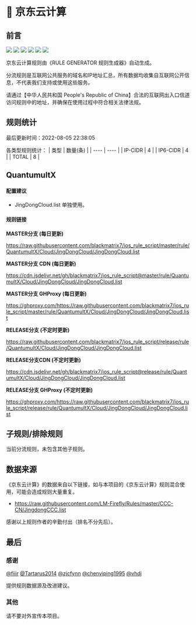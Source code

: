# 🧸 京东云计算

## 前言

![](https://shields.io/badge/-移除重复规则-ff69b4) ![](https://shields.io/badge/-DOMAIN与DOMAIN--SUFFIX合并-green) ![](https://shields.io/badge/-DOMAIN--SUFFIX间合并-critical) ![](https://shields.io/badge/-DOMAIN与DOMAIN--KEYWORD合并-9cf) ![](https://shields.io/badge/-DOMAIN--SUFFIX与DOMAIN--KEYWORD合并-blue) ![](https://shields.io/badge/-IP--CIDR(6)合并-blueviolet) 

京东云计算规则由《RULE GENERATOR 规则生成器》自动生成。

分流规则是互联网公共服务的域名和IP地址汇总，所有数据均收集自互联网公开信息，不代表我们支持或使用这些服务。

请通过【中华人民共和国 People's Republic of China】合法的互联网出入口信道访问规则中的地址，并确保在使用过程中符合相关法律法规。

## 规则统计

最后更新时间：2022-08-05 22:38:05

各类型规则统计：
| 类型 | 数量(条)  | 
| ---- | ----  |
| IP-CIDR | 4  | 
| IP6-CIDR | 4  | 
| TOTAL | 8  | 


## QuantumultX 

#### 配置建议
- JingDongCloud.list 单独使用。

#### 规则链接
**MASTER分支 (每日更新)**

https://raw.githubusercontent.com/blackmatrix7/ios_rule_script/master/rule/QuantumultX/Cloud/JingDongCloud/JingDongCloud.list

**MASTER分支 CDN (每日更新)**

https://cdn.jsdelivr.net/gh/blackmatrix7/ios_rule_script@master/rule/QuantumultX/Cloud/JingDongCloud/JingDongCloud.list

**MASTER分支 GHProxy (每日更新)**

https://ghproxy.com/https://raw.githubusercontent.com/blackmatrix7/ios_rule_script/master/rule/QuantumultX/Cloud/JingDongCloud/JingDongCloud.list

**RELEASE分支 (不定时更新)**

https://raw.githubusercontent.com/blackmatrix7/ios_rule_script/release/rule/QuantumultX/Cloud/JingDongCloud/JingDongCloud.list

**RELEASE分支CDN (不定时更新)**

https://cdn.jsdelivr.net/gh/blackmatrix7/ios_rule_script@release/rule/QuantumultX/Cloud/JingDongCloud/JingDongCloud.list

**RELEASE分支 GHProxy (不定时更新)**

https://ghproxy.com/https://raw.githubusercontent.com/blackmatrix7/ios_rule_script/release/rule/QuantumultX/Cloud/JingDongCloud/JingDongCloud.list

## 子规则/排除规则


当前分流规则，未包含其他子规则。

## 数据来源

《京东云计算》的数据来自以下链接，如与本项目的《京东云计算》规则混合使用，可能会造成规则大量重复。

- https://raw.githubusercontent.com/LM-Firefly/Rules/master/CCC-CN/JingdongCCC.list


感谢以上规则作者的辛勤付出（排名不分先后）。

## 最后

### 感谢

[@fiiir](https://github.com/fiiir) [@Tartarus2014](https://github.com/Tartarus2014) [@zjcfynn](https://github.com/zjcfynn) [@chenyiping1995](https://github.com/chenyiping1995) [@vhdj](https://github.com/vhdj)

提供规则数据源及改进建议。

### 其他

请不要对外宣传本项目。